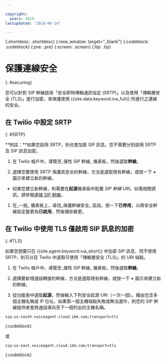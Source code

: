 ```yaml
---

copyright:
  years: 2018
lastupdated: "2018-06-14"

---
```


{:shortdesc: .shortdesc}
{:new_window: target="_blank"}
{:codeblock: .codeblock}
{:pre: .pre}
{:screen: .screen}
{:tip: .tip}


# 保護連線安全
{: #securing}

您可以針對 SIP 幹線啟用「安全即時傳輸通訊協定 (SRTP)」以及使用「傳輸層安全 (TLS)」進行加密，來保護使用 {{site.data.keyword.iva_full}} 所進行之連線的安全。

## 在 Twilio 中設定 SRTP
{: #SRTP}

**附註：**如果您啟用 SRTP，則也會加密 SIP 訊息。您不需要分別啟用 SRTP 及 SIP 訊息加密。

1. 在 Twilio 帳戶中，導覽至_彈性 SIP 幹線_ 儀表板，然後選取**幹線**。

1. 選擇您要使用 SRTP 保護其安全的幹線，方法是選取現有幹線，或按一下 **+** 圖示來建立新的幹線。

  * 如果您建立新幹線，則需要在**起源**儀表板中配置 _SIP 幹線 URI_。如需相關資訊，請參閱[連接 SIP 幹線](connect-SIP.html)。

1. 在_一般_ 儀表板上，尋找_保護幹線安全_ 區段。按一下**已停用**，以將安全幹線設定變更為**已啟用**，然後儲存變更。

## 在 Twilio 中使用 TLS 僅啟用 SIP 訊息的加密
{: #TLS}

如果您想要只在 {{site.agent.keyword.iva_short}} 中加密 SIP 訊息，而不使用 SRTP，則可以在 Twilio 中選取可使用「傳輸層安全 (TLS)」的 URI 端點。

1. 在 Twilio 帳戶中，導覽至_彈性 SIP 幹線_ 儀表板，然後選取**幹線**。

1. 選擇要新增通話轉接的幹線，方法是選取現有幹線，或按一下 **+** 圖示來建立新的幹線。

1. 從功能表中選取**起源**，然後輸入下列安全起源 URI（一次一個）。藉由包含多個主機名稱或 IP 位址，如果第一個主機端點失敗或無法運作，則您的 SIP 幹線提供者會將通話導向至下一個列出的主機名稱。

```
sip:us-south.voiceagent.cloud.ibm.com;transport=tls
```
{:codeblock}

或

```
sip:us-east.voiceagent.cloud.ibm.com;transport=tls
```
{:codeblock}
